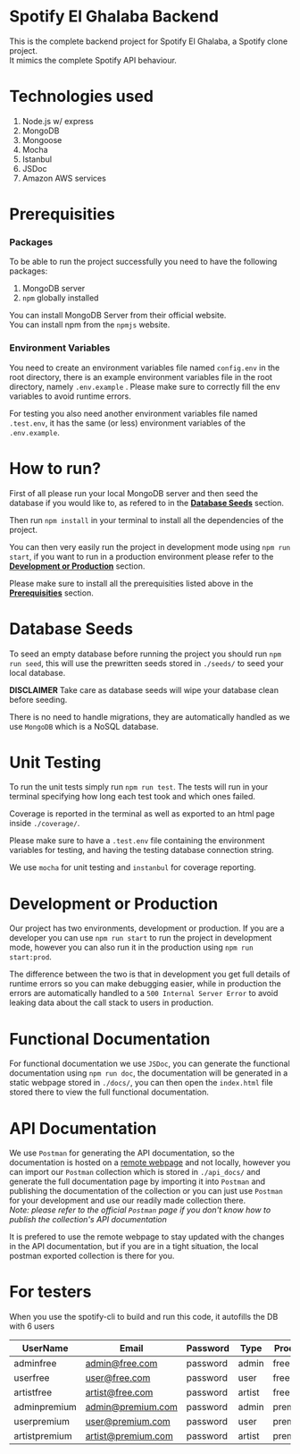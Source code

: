 # Spotify El Ghalaba Backend

This is the complete backend project for Spotify El Ghalaba, a Spotify clone project.\
It mimics the complete Spotify API behaviour.

# Technologies used

1. Node.js w/ express
2. MongoDB
3. Mongoose
4. Mocha
5. Istanbul
6. JSDoc
7. Amazon AWS services

# Prerequisities

### Packages

To be able to run the project successfully you need to have the following packages:

1. MongoDB server
2. `npm` globally installed

You can install MongoDB Server from their official website.\
You can install npm from the `npmjs` website.

### Environment Variables

You need to create an environment variables file named `config.env` in the root directory, there is an example environment variables file in the root directory, namely `.env.example` . Please make sure to correctly fill the env variables to avoid runtime errors.

For testing you also need another environment variables file named `.test.env`, it has the same (or less) environment variables of the `.env.example`.

# How to run?

First of all please run your local MongoDB server and then seed the database if you would like to, as refered to in the [**Database Seeds**](#database-seeds) section.

Then run `npm install` in your terminal to install all the dependencies of the project.

You can then very easily run the project in development mode using `npm run start`, if you want to run in a production environment please refer to the [**Development or Production**](#Development-or-Production) section.

Please make sure to install all the prerequisities listed above in the [**Prerequisities**](#prerequisities) section.

# Database Seeds

To seed an empty database before running the project you should run `npm run seed`, this will use the prewritten seeds stored in `./seeds/` to seed your local database.

**DISCLAIMER** Take care as database seeds will wipe your database clean before seeding.

There is no need to handle migrations, they are automatically handled as we use `MongoDB` which is a NoSQL database.

# Unit Testing

To run the unit tests simply run `npm run test`. The tests will run in your terminal specifying how long each test took and which ones failed.

Coverage is reported in the terminal as well as exported to an html page inside `./coverage/`.

Please make sure to have a `.test.env` file containing the environment variables for testing, and having the testing database connection string.

We use `mocha` for unit testing and `instanbul` for coverage reporting.

# Development or Production

Our project has two environments, development or production.
If you are a developer you can use `npm run start` to run the project in development mode, however you can also run it in the production using `npm run start:prod`.

The difference between the two is that in development you get full details of runtime errors so you can make debugging easier, while in production the errors are automatically handled to a `500 Internal Server Error` to avoid leaking data about the call stack to users in production.

# Functional Documentation

For functional documentation we use `JSDoc`, you can generate the functional documentation using `npm run doc`, the documentation will be generated in a static webpage stored in `./docs/`, you can then open the `index.html` file stored there to view the full functional documentation.

# API Documentation

We use `Postman` for generating the API documentation, so the documentation is hosted on a [remote webpage](https://documenter.getpostman.com/view/10979846/SzYdRvf2?version=latest) and not locally, however you can import our `Postman` collection which is stored in `./api_docs/` and generate the full documentation page by importing it into `Postman` and publishing the documentation of the collection or you can just use `Postman` for your development and use our readily made collection there.\
_Note: please refer to the official `Postman` page if you don't know how to publish the collection's API documentation_

It is prefered to use the remote webpage to stay updated with the changes in the API documentation, but if you are in a tight situation, the local postman exported collection is there for you.

# For testers

When you use the spotify-cli to build and run this code, it autofills the DB with 6 users

| UserName      | Email              | Password | Type   | Product |
| ------------- | ------------------ | -------- | ------ | ------- |
| adminfree     | admin@free.com     | password | admin  | free    |
| userfree      | user@free.com      | password | user   | free    |
| artistfree    | artist@free.com    | password | artist | free    |
| adminpremium  | admin@premium.com  | password | admin  | premium |
| userpremium   | user@premium.com   | password | user   | premium |
| artistpremium | artist@premium.com | password | artist | premium |
